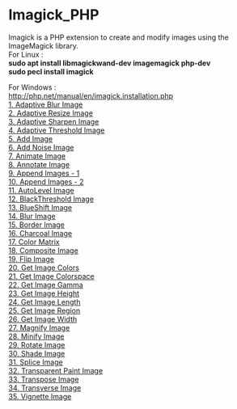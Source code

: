 # Imagick_PHP
 Imagick is a PHP extension to create and modify images using the ImageMagick library. 
 <br>
 For Linux :
 <br>
 <strong>sudo apt install libmagickwand-dev imagemagick php-dev</strong><br>
 <strong>sudo pecl install imagick</strong><br>
 
 For Windows : <br>
 http://php.net/manual/en/imagick.installation.php
<br>
<a href="/Imagick/adaptiveblurimage.php">1. Adaptive Blur Image</a>
<br>
<a href="/Imagick/adaptiveResizeimage.php">2. Adaptive Resize Image</a>
<br>
<a href="/Imagick/adaptiveSharpenImage.php">3. Adaptive Sharpen Image</a>
<br>
<a href="/Imagick/adaptiveThresholdImage.php">4. Adaptive Threshold Image</a>
<br>
<a href="/Imagick/addImage.php">5. Add Image</a>
<br>
<a href="/Imagick/addNoiseImage.php">6. Add Noise Image</a>
<br>
<a href="/Imagick/animateImages.php">7. Animate Image</a>
<br>
<a href="/Imagick/annotateImage.php">8. Annotate Image</a>
<br>
<a href="/Imagick/appendImages1.php">9. Append Images - 1</a>
<br>
<a href="/Imagick/appendImages2.php">10. Append Images - 2</a>
<br>
<a href="/Imagick/autoLevelImage.php">11. AutoLevel Image</a>
<br>
<a href="/Imagick/blackThresholdImage.php">12. BlackThreshold Image</a>
<br>
<a href="/Imagick/blueShiftImage.php">13. BlueShift Image</a>
<br>
<a href="/Imagick/blurImage.php">14. Blur Image</a>
<br>
<a href="/Imagick/borderImage.php">15. Border Image</a>
<br>
<a href="/Imagick/charcoalImage.php">16. Charcoal Image</a>
<br>
<a href="/Imagick/colorMatrix.php">17. Color Matrix</a>
<br>
<a href="/Imagick/compositeImage.php">18. Composite Image</a>
<br>
<a href="/Imagick/flipImage.php">19. Flip Image</a>
<br>
<a href="/Imagick/getImageColors.php">20. Get Image Colors</a>
<br>
<a href="/Imagick/getImageColorspace.php">21. Get Image Colorspace</a>
<br>
<a href="/Imagick/getImageGamma.php">22. Get Image Gamma</a>
<br>
<a href="/Imagick/getImageHeight.php">23. Get Image Height</a>
<br>
<a href="/Imagick/getImageLength.php">24. Get Image Length</a>
<br>
<a href="/Imagick/getImageRegion.php">25. Get Image Region</a>
<br>
<a href="/Imagick/getImageWidth.php">26. Get Image Width</a>
<br>
<a href="/Imagick/magnifyImage.php">27. Magnify Image</a>
<br>
<a href="/Imagick/minifyImage.php">28. Minify Image</a>
<br>
<a href="/Imagick/rotateimage.php">29. Rotate Image</a>
<br>
<a href="/Imagick/shadeImage.php">30. Shade Image</a>
<br>
<a href="/Imagick/spliceImage.php">31. Splice Image</a>
<br>
<a href="/Imagick/transparentPaintImage.php">32. Transparent Paint Image</a>
<br>
<a href="/Imagick/transposeImage.php">33. Transpose Image</a>
<br>
<a href="/Imagick/transverseImage.php">34. Transverse Image</a>
<br>
<a href="/Imagick/vignetteImage.php">35. Vignette Image</a>
<br>


